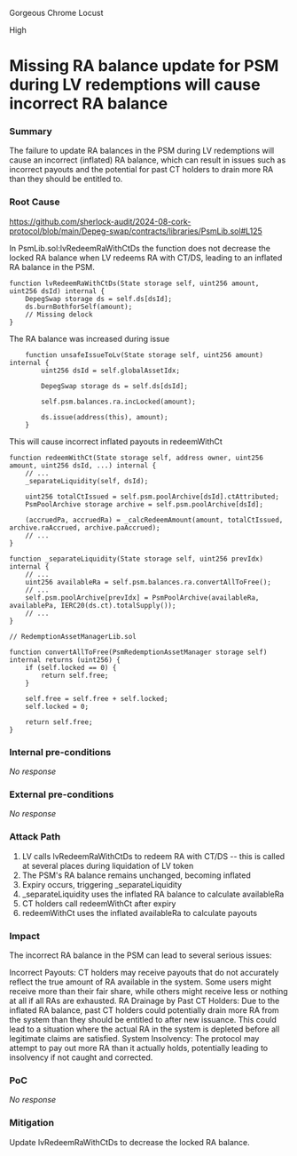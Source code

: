 Gorgeous Chrome Locust

High

# Missing RA balance update for PSM during LV redemptions will cause incorrect RA balance

### Summary

The failure to update RA balances in the PSM during LV redemptions will cause an incorrect (inflated) RA balance, which can result in issues such as incorrect payouts and the potential for past CT holders to drain more RA than they should be entitled to.

### Root Cause

https://github.com/sherlock-audit/2024-08-cork-protocol/blob/main/Depeg-swap/contracts/libraries/PsmLib.sol#L125

 In PsmLib.sol:lvRedeemRaWithCtDs the function does not decrease the locked RA balance when LV redeems RA with CT/DS, leading to an inflated RA balance in the PSM.
```solidity
function lvRedeemRaWithCtDs(State storage self, uint256 amount, uint256 dsId) internal {
    DepegSwap storage ds = self.ds[dsId];
    ds.burnBothforSelf(amount);
    // Missing delock
}
```
The RA balance was increased during issue
```solidity
    function unsafeIssueToLv(State storage self, uint256 amount) internal {
        uint256 dsId = self.globalAssetIdx;

        DepegSwap storage ds = self.ds[dsId];

        self.psm.balances.ra.incLocked(amount);

        ds.issue(address(this), amount);
    }

```
This will cause incorrect inflated payouts in redeemWithCt

```solidity
function redeemWithCt(State storage self, address owner, uint256 amount, uint256 dsId, ...) internal {
    // ...
    _separateLiquidity(self, dsId);
    
    uint256 totalCtIssued = self.psm.poolArchive[dsId].ctAttributed;
    PsmPoolArchive storage archive = self.psm.poolArchive[dsId];

    (accruedPa, accruedRa) = _calcRedeemAmount(amount, totalCtIssued, archive.raAccrued, archive.paAccrued);
    // ...
}

function _separateLiquidity(State storage self, uint256 prevIdx) internal {
    // ...
    uint256 availableRa = self.psm.balances.ra.convertAllToFree();
    // ...
    self.psm.poolArchive[prevIdx] = PsmPoolArchive(availableRa, availablePa, IERC20(ds.ct).totalSupply());
    // ...
}

// RedemptionAssetManagerLib.sol

function convertAllToFree(PsmRedemptionAssetManager storage self) internal returns (uint256) {
    if (self.locked == 0) {
        return self.free;
    }

    self.free = self.free + self.locked;
    self.locked = 0;

    return self.free;
}
```

### Internal pre-conditions

_No response_

### External pre-conditions

_No response_

### Attack Path

1. LV calls lvRedeemRaWithCtDs to redeem RA with CT/DS -- this is called at several places during liquidation of LV token
2. The PSM's RA balance remains unchanged, becoming inflated
3. Expiry occurs, triggering _separateLiquidity
4. _separateLiquidity uses the inflated RA balance to calculate availableRa
5. CT holders call redeemWithCt after expiry
6. redeemWithCt uses the inflated availableRa to calculate payouts

### Impact

The incorrect RA balance in the PSM can lead to several serious issues:

Incorrect Payouts: CT holders may receive payouts that do not accurately reflect the true amount of RA available in the system. Some users might receive more than their fair share, while others might receive less or nothing at all if all RAs are exhausted.
RA Drainage by Past CT Holders: Due to the inflated RA balance, past CT holders could potentially drain more RA from the system than they should be entitled to after new issuance. This could lead to a situation where the actual RA in the system is depleted before all legitimate claims are satisfied.
System Insolvency: The protocol may attempt to pay out more RA than it actually holds, potentially leading to insolvency if not caught and corrected.

### PoC

_No response_

### Mitigation

Update lvRedeemRaWithCtDs to decrease the locked RA balance.